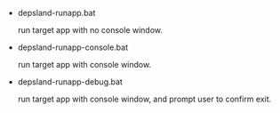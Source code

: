 
- depsland-runapp.bat

    run target app with no console window.

- depsland-runapp-console.bat

    run target app with console window.

- depsland-runapp-debug.bat

    run target app with console window, and prompt user to confirm exit.

